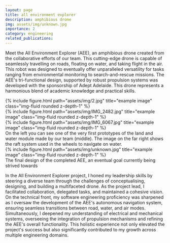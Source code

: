 ```yaml
---
layout: page
title: all environment explorer
description: amphibious drone
img: assets/img/unknown.jpg
importance: 2
category: engineering
related_publications:
---
```


Meet the All Environment Explorer (AEE), an amphibious drone created from the collaborative efforts of our team. This cutting-edge drone is capable of seamlessly travelling on roads, floating on water, and taking flight in the air. This robot was designed to eventually offer unparalleled versatility for tasks ranging from environmental monitoring to search-and-rescue missions. The AEE's tri-functional design, supported by robust propulsion systems was developed with the sponsorship of Adept Adelaide. This drone represents a harmonious blend of academic knowledge and practical skills. 

<div class="row">
    <div class="col-sm mt-3 mt-md-0">
        {% include figure.html path="assets/img/2.jpg" title="example image" class="img-fluid rounded z-depth-1" %}
    </div>
    <div class="col-sm mt-3 mt-md-0">
        {% include figure.html path="assets/img/IMG_2482.jpg" title="example image" class="img-fluid rounded z-depth-1" %}
    </div>
    <div class="col-sm mt-3 mt-md-0">
        {% include figure.html path="assets/img/IMG_6067.jpg" title="example image" class="img-fluid rounded z-depth-1" %}
    </div>
</div>
<div class="caption">
    On the left you can see one of the very first prototypes of the land and water module made by our team (middle). The image on the far right shows the raft system used in the wheels to navigate on water.
</div>
<div class="row">
    <div class="col-sm mt-3 mt-md-0">
        {% include figure.html path="assets/img/unknown.jpg" title="example image" class="img-fluid rounded z-depth-1" %}
    </div>
</div>
<div class="caption">
    The final design of the completed AEE, an eventual goal currently being strived towards
</div>

In the All Environment Explorer project, I honed my leadership skills by steering a diverse team through the challenges of conceptualising, designing, and building a multifaceted drone. As the project lead, I facilitated collaboration, delegated tasks, and maintained a cohesive vision. On the technical front, my software engineering proficiency was sharpened as I oversaw the development of the AEE's autonomous navigation system, ensuring seamless transitions between road, water, and air modes. Simultaneously, I deepened my understanding of electrical and mechanical systems, overseeing the integration of propulsion mechanisms and refining the AEE's overall functionality. This holistic experience not only elevated the project's success but also significantly contributed to my growth across multiple engineering domains.